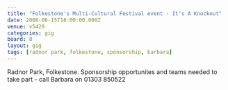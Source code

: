 ```yaml
---
title: "Folkestone's Multi-Cultural Festival event - It's A Knockout"
date: 2008-06-15T18:00:00.000Z
venue: v5420
categories: gig
board: 8
layout: gig
tags: [radnor park, folkestone, sponsorship, barbara]
---
```

Radnor Park,  Folkestone.  Sponsorship opportunites and teams needed to take part - call Barbara on 01303 850522